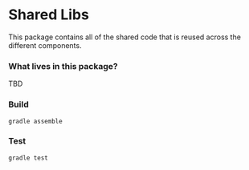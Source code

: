 Shared Libs
===========

This package contains all of the shared code that is reused across the
different components.

### What lives in this package?
TBD

### Build
`gradle assemble`

### Test
`gradle test`
